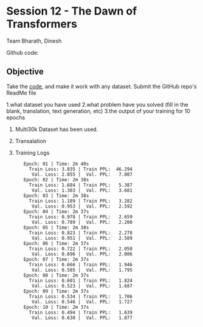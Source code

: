 
# Session 12 - The Dawn of Transformers


Team Bharath, Dinesh 

Github code: 

## Objective

Take the  [code](https://github.com/aladdinpersson/Machine-Learning-Collection/blob/a2ee9271b5280be6994660c7982d0f44c67c3b63/ML/Pytorch/more_advanced/transformer_from_scratch/transformer_from_scratch.py), and make it work with any dataset. Submit the GitHub repo's ReadMe file

1.what dataset you have used
2.what problem have you solved (fill in the blank, translation, text generation, etc)
3.the output of your training for 10 epochs




1. Multi30k Dataset has been used.
2. Transalation 
3. Training Logs


          Epoch: 01 | Time: 2m 40s
            Train Loss: 3.835 | Train PPL:  46.294
             Val. Loss: 2.055 |  Val. PPL:   7.807
          Epoch: 02 | Time: 2m 38s
            Train Loss: 1.684 | Train PPL:   5.387
             Val. Loss: 1.303 |  Val. PPL:   3.681
          Epoch: 03 | Time: 2m 38s
            Train Loss: 1.189 | Train PPL:   3.282
             Val. Loss: 0.953 |  Val. PPL:   2.592
          Epoch: 04 | Time: 2m 37s
            Train Loss: 0.978 | Train PPL:   2.659
             Val. Loss: 0.789 |  Val. PPL:   2.200
          Epoch: 05 | Time: 2m 38s
            Train Loss: 0.823 | Train PPL:   2.278
             Val. Loss: 0.951 |  Val. PPL:   2.589
          Epoch: 06 | Time: 2m 37s
            Train Loss: 0.722 | Train PPL:   2.058
             Val. Loss: 0.696 |  Val. PPL:   2.006
          Epoch: 07 | Time: 2m 37s
            Train Loss: 0.666 | Train PPL:   1.946
             Val. Loss: 0.585 |  Val. PPL:   1.795
          Epoch: 08 | Time: 2m 37s
            Train Loss: 0.601 | Train PPL:   1.824
             Val. Loss: 0.523 |  Val. PPL:   1.687
          Epoch: 09 | Time: 2m 37s
            Train Loss: 0.534 | Train PPL:   1.706
             Val. Loss: 0.546 |  Val. PPL:   1.727
          Epoch: 10 | Time: 2m 37s
            Train Loss: 0.494 | Train PPL:   1.639
             Val. Loss: 0.630 |  Val. PPL:   1.877

